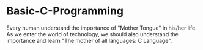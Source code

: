 # Basic-C-Programming
Every human understand the importance of "Mother Tongue" in his/her life. As we enter the world of technology, we should also understand the importance and learn "The mother of all languages: C Language".
